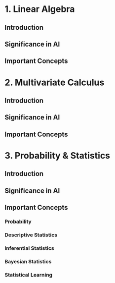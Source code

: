 # 1. Linear Algebra

## Introduction

## Significance in AI

## Important Concepts

# 2. Multivariate Calculus

## Introduction

## Significance in AI

## Important Concepts

# 3. Probability & Statistics

## Introduction

## Significance in AI

## Important Concepts

### Probability

### Descriptive Statistics

### Inferential Statistics

### Bayesian Statistics

### Statistical Learning

